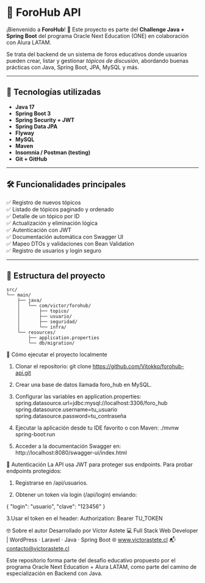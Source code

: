# 🧠 ForoHub API

¡Bienvenido a **ForoHub**! 🚀 Este proyecto es parte del **Challenge Java + Spring Boot** del programa Oracle Next Education (ONE) en colaboración con Alura LATAM.

Se trata del backend de un sistema de foros educativos donde usuarios pueden crear, listar y gestionar *tópicos de discusión*, abordando buenas prácticas con Java, Spring Boot, JPA, MySQL y más.

---

## 📌 Tecnologías utilizadas

- **Java 17**
- **Spring Boot 3**
- **Spring Security + JWT**
- **Spring Data JPA**
- **Flyway**
- **MySQL**
- **Maven**
- **Insomnia / Postman (testing)**
- **Git + GitHub**

---

## 🛠️ Funcionalidades principales

✅ Registro de nuevos tópicos  
✅ Listado de tópicos paginado y ordenado  
✅ Detalle de un tópico por ID  
✅ Actualización y eliminación lógica  
✅ Autenticación con JWT  
✅ Documentación automática con Swagger UI  
✅ Mapeo DTOs y validaciones con Bean Validation  
✅ Registro de usuarios y login seguro

---

## 📂 Estructura del proyecto

```
src/
└── main/
    ├── java/
    │   └── com/victor/forohub/
    │       ├── topico/
    │       ├── usuario/
    │       ├── seguridad/
    │       └── infra/
    └── resources/
        ├── application.properties
        └── db/migration/
  ```      


🧪 Cómo ejecutar el proyecto localmente
1. Clonar el repositorio:
git clone https://github.com/Vitokko/forohub-api.git

2. Crear una base de datos llamada foro_hub en MySQL.

3. Configurar las variables en application.properties:
spring.datasource.url=jdbc:mysql://localhost:3306/foro_hub
spring.datasource.username=tu_usuario
spring.datasource.password=tu_contraseña

4. Ejecutar la aplicación desde tu IDE favorito o con Maven:
./mvnw spring-boot:run

5. Acceder a la documentación Swagger en:
http://localhost:8080/swagger-ui/index.html		

🔐 Autenticación
La API usa JWT para proteger sus endpoints.
Para probar endpoints protegidos:

1. Registrarse en /api/usuarios.

2. Obtener un token vía login (/api/login) enviando:

{
  "login": "usuario",
  "clave": "123456"
}

3.Usar el token en el header: Authorization: Bearer TU_TOKEN

🤓 Sobre el autor
Desarrollado por Víctor Astete
💻 Full Stack Web Developer | WordPress · Laravel · Java · Spring Boot
🌐 www.victorastete.cl
📬 contacto@victorastete.cl

Este repositorio forma parte del desafío educativo propuesto por el programa Oracle Next Education + Alura LATAM, como parte del camino de especialización en Backend con Java.
   
